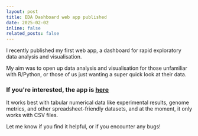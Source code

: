 ```yaml
---
layout: post
title: EDA Dashboard web app published
date: 2025-02-02
inline: false
related_posts: false
---
```


I recently published my first web app, a dashboard for rapid exploratory data analysis and visualisation. 

My aim was to open up data analysis and visualisation for those unfamiliar with R/Python, or those of us just wanting a super quick look at their data.

### If you're interested, the app is [here](https://rj-price-eda-dashboard.streamlit.app/?embed_options=light_theme)

It works best with tabular numerical data like experimental results, genome metrics, and other spreadsheet-friendly datasets, and at the moment, it only works with CSV files.

Let me know if you find it helpful, or if you encounter any bugs!